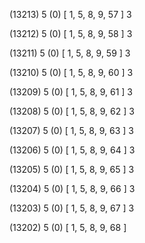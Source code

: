 (13213) 5 (0) [ 1, 5, 8, 9, 57 ] 3 


(13212) 5 (0) [ 1, 5, 8, 9, 58 ] 3 


(13211) 5 (0) [ 1, 5, 8, 9, 59 ] 3 


(13210) 5 (0) [ 1, 5, 8, 9, 60 ] 3 


(13209) 5 (0) [ 1, 5, 8, 9, 61 ] 3 


(13208) 5 (0) [ 1, 5, 8, 9, 62 ] 3 


(13207) 5 (0) [ 1, 5, 8, 9, 63 ] 3 


(13206) 5 (0) [ 1, 5, 8, 9, 64 ] 3 


(13205) 5 (0) [ 1, 5, 8, 9, 65 ] 3 


(13204) 5 (0) [ 1, 5, 8, 9, 66 ] 3 


(13203) 5 (0) [ 1, 5, 8, 9, 67 ] 3 


(13202) 5 (0) [ 1, 5, 8, 9, 68 ]  

